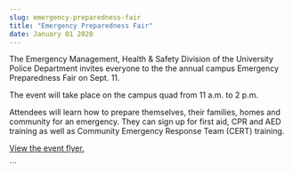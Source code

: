 ```yaml
---
slug: emergency-preparedness-fair
title: "Emergency Preparedness Fair"
date: January 01 2020
---
```


 
<p>
  The Emergency Management, Health &amp; Safety Division of the University
  Police Department invites everyone to the the annual campus Emergency
  Preparedness Fair on Sept. 11.
</p>
<p>The event will take place on the campus quad from 11 a.m. to 2 p.m.</p>
<p>
  Attendees will learn how to prepare themselves, their families, homes and
  community for an emergency. They can sign up for first aid, CPR and AED
  training as well as Community Emergency Response Team &#40;CERT&#41; training.
</p>
<p>
  <a
    href="https://police.csumb.edu/sites/default/files/79/attachments/files/2013_preparednessfairflyer.pdf"
    >View the event flyer.</a
  >
</p>
```
